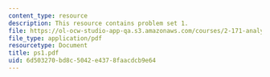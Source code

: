 ```yaml
---
content_type: resource
description: This resource contains problem set 1.
file: https://ol-ocw-studio-app-qa.s3.amazonaws.com/courses/2-171-analysis-and-design-of-digital-control-systems-fall-2006/6d503270bd8c5042e4378faacdcb9e64_ps1.pdf
file_type: application/pdf
resourcetype: Document
title: ps1.pdf
uid: 6d503270-bd8c-5042-e437-8faacdcb9e64
---
```


